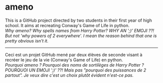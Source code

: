 # ameno

This is a GitHub project directed by two students in their first year of high school. It aims at recreating Conway's Game of Life in python.  
*Why ameno? Why spells names from Harry Potter? WHY AN ';)' EMOJI ??! But not 'why powers of 2 everywhere'. I mean the reason behind that one is pretty obvious isn't it.*

---

Ceci est un projet GitHub mené par deux élèves de seconde visant à recréer le jeu de la vie (Conway's Game of Life) en python.  
*Pourquoi ameno ? Pourquoi des noms de sortilèges de Harry Potter ? POURQUOI UN EMOJI ';)' ??! Mais pas "pourquoi des puissances de 2 partout". Je veux dire c'est un choix plutôt évident n'est-ce pas.*
